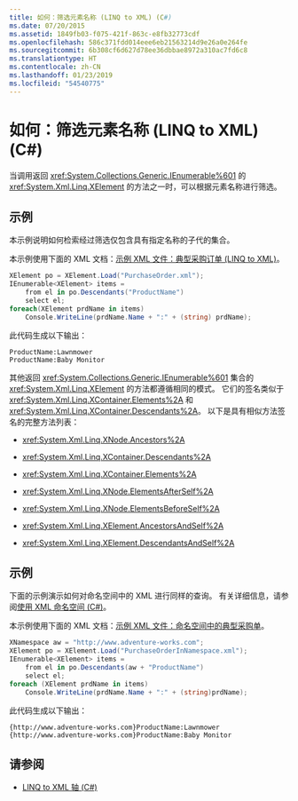 ```yaml
---
title: 如何：筛选元素名称 (LINQ to XML) (C#)
ms.date: 07/20/2015
ms.assetid: 1849fb03-f075-421f-863c-e8fb32773cdf
ms.openlocfilehash: 586c371fdd014eee6eb21563214d9e26a0e264fe
ms.sourcegitcommit: 6b308cf6d627d78ee36dbbae8972a310ac7fd6c8
ms.translationtype: HT
ms.contentlocale: zh-CN
ms.lasthandoff: 01/23/2019
ms.locfileid: "54540775"
---
```

# <a name="how-to-filter-on-element-names-linq-to-xml-c"></a>如何：筛选元素名称 (LINQ to XML) (C#)
当调用返回 <xref:System.Collections.Generic.IEnumerable%601> 的 <xref:System.Xml.Linq.XElement> 的方法之一时，可以根据元素名称进行筛选。  
  
## <a name="example"></a>示例  
 本示例说明如何检索经过筛选仅包含具有指定名称的子代的集合。  
  
 本示例使用下面的 XML 文档：[示例 XML 文件：典型采购订单 (LINQ to XML)](../../../../csharp/programming-guide/concepts/linq/sample-xml-file-typical-purchase-order-linq-to-xml-1.md)。  
  
```csharp  
XElement po = XElement.Load("PurchaseOrder.xml");  
IEnumerable<XElement> items =  
    from el in po.Descendants("ProductName")  
    select el;  
foreach(XElement prdName in items)  
    Console.WriteLine(prdName.Name + ":" + (string) prdName);  
```  
  
 此代码生成以下输出：  
  
```  
ProductName:Lawnmower  
ProductName:Baby Monitor  
```  
  
 其他返回 <xref:System.Collections.Generic.IEnumerable%601> 集合的 <xref:System.Xml.Linq.XElement> 的方法都遵循相同的模式。 它们的签名类似于 <xref:System.Xml.Linq.XContainer.Elements%2A> 和 <xref:System.Xml.Linq.XContainer.Descendants%2A>。 以下是具有相似方法签名的完整方法列表：  
  
-   <xref:System.Xml.Linq.XNode.Ancestors%2A>  
  
-   <xref:System.Xml.Linq.XContainer.Descendants%2A>  
  
-   <xref:System.Xml.Linq.XContainer.Elements%2A>  
  
-   <xref:System.Xml.Linq.XNode.ElementsAfterSelf%2A>  
  
-   <xref:System.Xml.Linq.XNode.ElementsBeforeSelf%2A>  
  
-   <xref:System.Xml.Linq.XElement.AncestorsAndSelf%2A>  
  
-   <xref:System.Xml.Linq.XElement.DescendantsAndSelf%2A>  
  
## <a name="example"></a>示例  
 下面的示例演示如何对命名空间中的 XML 进行同样的查询。 有关详细信息，请参阅[使用 XML 命名空间 (C#)](../../../../csharp/programming-guide/concepts/linq/working-with-xml-namespaces.md)。  
  
 本示例使用下面的 XML 文档：[示例 XML 文件：命名空间中的典型采购单](../../../../csharp/programming-guide/concepts/linq/sample-xml-file-typical-purchase-order-in-a-namespace.md)。  
  
```csharp  
XNamespace aw = "http://www.adventure-works.com";  
XElement po = XElement.Load("PurchaseOrderInNamespace.xml");  
IEnumerable<XElement> items =  
    from el in po.Descendants(aw + "ProductName")  
    select el;  
foreach (XElement prdName in items)  
    Console.WriteLine(prdName.Name + ":" + (string)prdName);  
```  
  
 此代码生成以下输出：  
  
```  
{http://www.adventure-works.com}ProductName:Lawnmower  
{http://www.adventure-works.com}ProductName:Baby Monitor  
```  
  
## <a name="see-also"></a>请参阅

- [LINQ to XML 轴 (C#)](../../../../csharp/programming-guide/concepts/linq/linq-to-xml-axes.md)
